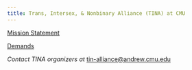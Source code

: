 ```yaml
---
title: Trans, Intersex, & Nonbinary Alliance (TINA) at CMU
---
```


[Mission Statement](https://docs.google.com/document/d/1bM0lDouWQ3VsU7ZBDozAUj6hg-f2B6xKVpEp9zoqgQk/edit)

[Demands](https://tinyurl.com/TIN-DEMANDS)

_Contact TINA organizers at_ tin-alliance@andrew.cmu.edu

